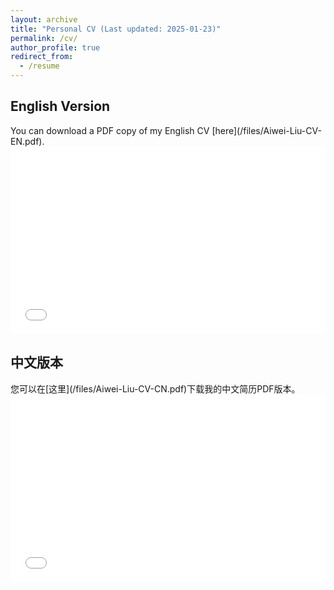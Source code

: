 ```yaml
---
layout: archive
title: "Personal CV (Last updated: 2025-01-23)"
permalink: /cv/
author_profile: true
redirect_from:
  - /resume
---
```




<h2>English Version</h2>
You can download a PDF copy of my English CV [here](/files/Aiwei-Liu-CV-EN.pdf).
<iframe src="/files/Aiwei-Liu-CV-EN.pdf" width="100%" height="300" frameborder="no" border="0" marginwidth="0" marginheight="0"></iframe>


<h2>中文版本</h2>
您可以在[这里](/files/Aiwei-Liu-CV-CN.pdf)下载我的中文简历PDF版本。
<iframe src="/files/Aiwei-Liu-CV-CN.pdf" width="100%" height="300" frameborder="no" border="0" marginwidth="0" marginheight="0"></iframe>
